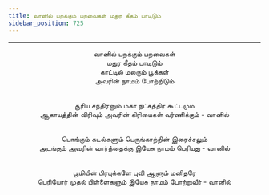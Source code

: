 ```yaml
---
title: வானில் பறக்கும் பறவைகள் மதுர கீதம் பாடிடும்
sidebar_position: 725
---
```


---
<center>
வானில் பறக்கும் பறவைகள்<br/>
மதுர கீதம் பாடிடும்<br/>
காட்டில் மலரும் பூக்கள்<br/>
அவரின் நாமம் போற்றிடும்<br/><br/>

சூரிய சந்திரனும் மகா நட்சத்திர கூட்டமும<br/>
ஆகாயத்தின் விரிவும் அவரின் கிரியைகள் வர்ணிக்கும்    - வானில்<br/><br/>

பொங்கும் கடல்களும் பெருங்காற்றின் இரைச்சலும்<br/>
அடங்கும் அவரின் வார்த்தைக்கு இயேசு நாமம் பெரியது    - வானில்<br/><br/>

பூமியின் பிரபுக்களே புவி ஆளும் மனிதரே<br/>
பெரியோர் முதல் பிள்ளைகளும் இயேசு நாமம் போற்றுவீர்     - வானில்
</center>